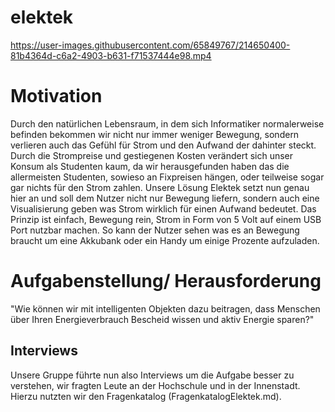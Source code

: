# elektek


https://user-images.githubusercontent.com/65849767/214650400-81b4364d-c6a2-4903-b631-f71537444e98.mp4


# Motivation

Durch den natürlichen Lebensraum, in dem sich Informatiker normalerweise befinden bekommen wir nicht nur immer weniger Bewegung, sondern verlieren auch das Gefühl für Strom und den Aufwand der dahinter steckt. Durch die Strompreise und gestiegenen Kosten verändert sich unser Konsum als Studenten kaum, da wir herausgefunden haben das die allermeisten Studenten, sowieso an Fixpreisen hängen, oder teilweise sogar gar nichts für den Strom zahlen. Unsere Lösung Elektek setzt nun genau hier an und soll dem Nutzer nicht nur Bewegung liefern, sondern auch eine Visualisierung geben was Strom wirklich für einen Aufwand bedeutet. Das Prinzip ist einfach, Bewegung rein, Strom in Form von 5 Volt auf einem USB Port nutzbar machen. So kann der Nutzer sehen was es an Bewegung braucht um eine Akkubank oder ein Handy um einige Prozente aufzuladen.

# Aufgabenstellung/ Herausforderung

"Wie können wir mit intelligenten Objekten dazu beitragen, dass Menschen über Ihren Energieverbrauch Bescheid wissen und aktiv Energie sparen?"

## Interviews 

Unsere Gruppe führte nun also Interviews um die Aufgabe besser zu verstehen, wir fragten Leute an der Hochschule und in der Innenstadt. Hierzu nutzten wir den Fragenkatalog (FragenkatalogElektek.md). 
